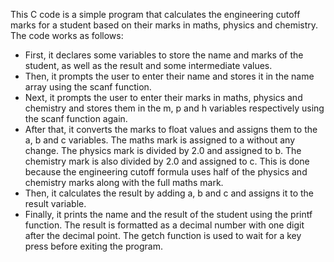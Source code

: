 This C code is a simple program that calculates the engineering cutoff marks for a student based on their marks in maths, physics and chemistry. The code works as follows:

- First, it declares some variables to store the name and marks of the student, as well as the result and some intermediate values.
- Then, it prompts the user to enter their name and stores it in the name array using the scanf function.
- Next, it prompts the user to enter their marks in maths, physics and chemistry and stores them in the m, p and h variables respectively using the scanf function again.
- After that, it converts the marks to float values and assigns them to the a, b and c variables. The maths mark is assigned to a without any change. The physics mark is divided by 2.0 and assigned to b. The chemistry mark is also divided by 2.0 and assigned to c. This is done because the engineering cutoff formula uses half of the physics and chemistry marks along with the full maths mark.
- Then, it calculates the result by adding a, b and c and assigns it to the result variable.
- Finally, it prints the name and the result of the student using the printf function. The result is formatted as a decimal number with one digit after the decimal point. The getch function is used to wait for a key press before exiting the program.
